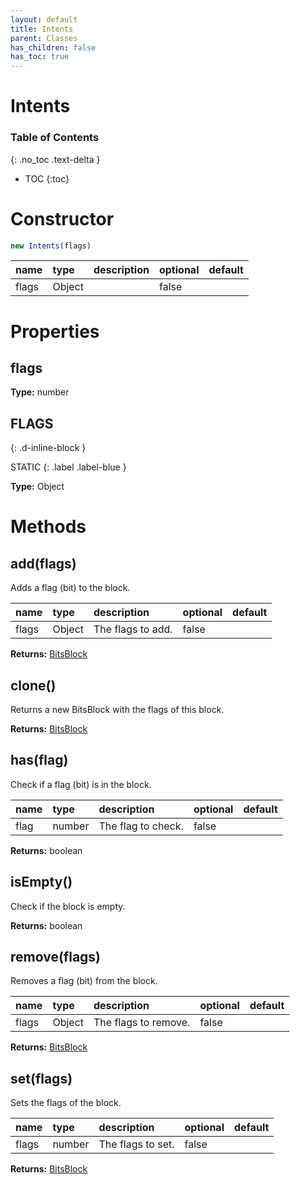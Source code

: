 ```yaml
---
layout: default
title: Intents
parent: Classes
has_children: false
has_toc: true
---
```


# Intents
### Table of Contents
{: .no_toc .text-delta }

- TOC
{:toc}
# Constructor
```js
new Intents(flags)
```
| name | type | description | optional | default |
|:-----|:-----|:------------|:---------|:--------|
| flags | Object |  | false |  |

# Properties
## flags
**Type:** number

## FLAGS
{: .d-inline-block }

STATIC
{: .label .label-blue }

**Type:** Object

# Methods
## add(flags)
Adds a flag (bit) to the block.

| name | type | description | optional | default |
|:-----|:-----|:------------|:---------|:--------|
| flags | Object | The flags to add. | false |  |

**Returns:** [BitsBlock](classes/BitsBlock)

## clone()
Returns a new BitsBlock with the flags of this
block.

**Returns:** [BitsBlock](classes/BitsBlock)

## has(flag)
Check if a flag (bit) is in the block.

| name | type | description | optional | default |
|:-----|:-----|:------------|:---------|:--------|
| flag | number | The flag to check. | false |  |

**Returns:** boolean

## isEmpty()
Check if the block is empty.

**Returns:** boolean

## remove(flags)
Removes a flag (bit) from the block.

| name | type | description | optional | default |
|:-----|:-----|:------------|:---------|:--------|
| flags | Object | The flags to remove. | false |  |

**Returns:** [BitsBlock](classes/BitsBlock)

## set(flags)
Sets the flags of the block.

| name | type | description | optional | default |
|:-----|:-----|:------------|:---------|:--------|
| flags | number | The flags to set. | false |  |

**Returns:** [BitsBlock](classes/BitsBlock)

